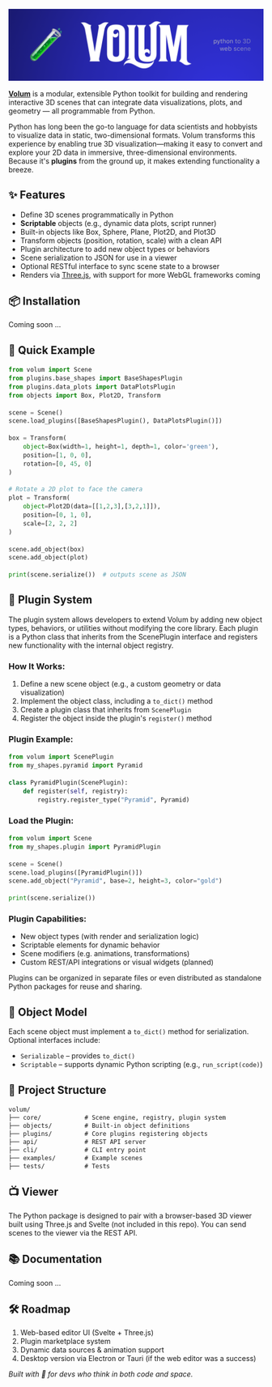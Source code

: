 [![Header](https://github.com/PhilipS01/volum/blob/90af00489989d70374ed29e45c32f310740daca2/docs/static/volum_banner.png)](https://volumeditor.tech/)

[**Volum**](https://volumeditor.tech/) is a modular, extensible Python toolkit for building and rendering interactive 3D scenes that can integrate data visualizations, plots, and geometry — all programmable from Python.

Python has long been the go-to language for data scientists and hobbyists to visualize data in static, two-dimensional formats. Volum transforms this experience by enabling true 3D visualization—making it easy to convert and explore your 2D data in immersive, three-dimensional environments. Because it's **plugins** from the ground up, it makes extending functionality a breeze.

## ✨ Features
- Define 3D scenes programmatically in Python
- **Scriptable** objects (e.g., dynamic data plots, script runner)
- Built-in objects like Box, Sphere, Plane, Plot2D, and Plot3D
- Transform objects (position, rotation, scale) with a clean API
- Plugin architecture to add new object types or behaviors
- Scene serialization to JSON for use in a viewer
- Optional RESTful interface to sync scene state to a browser
- Renders via [Three.js](https://github.com/mrdoob/three.js), with support for more WebGL frameworks coming

## 📦 Installation

Coming soon ...

## 🚀 Quick Example

```python
from volum import Scene
from plugins.base_shapes import BaseShapesPlugin
from plugins.data_plots import DataPlotsPlugin
from objects import Box, Plot2D, Transform

scene = Scene()
scene.load_plugins([BaseShapesPlugin(), DataPlotsPlugin()])

box = Transform(
    object=Box(width=1, height=1, depth=1, color='green'),
    position=[1, 0, 0],
    rotation=[0, 45, 0]
)

# Rotate a 2D plot to face the camera
plot = Transform(
    object=Plot2D(data=[[1,2,3],[3,2,1]]),
    position=[0, 1, 0],
    scale=[2, 2, 2]
)

scene.add_object(box)
scene.add_object(plot)

print(scene.serialize())  # outputs scene as JSON
```

## 🔌 Plugin System
The plugin system allows developers to extend Volum by adding new object types, behaviors, or utilities without modifying the core library. Each plugin is a Python class that inherits from the ScenePlugin interface and registers new functionality with the internal object registry.

### How It Works:
1. Define a new scene object (e.g., a custom geometry or data visualization)
2. Implement the object class, including a `to_dict()` method
3. Create a plugin class that inherits from `ScenePlugin`
4. Register the object inside the plugin's `register()` method

### Plugin Example:
```python
from volum import ScenePlugin
from my_shapes.pyramid import Pyramid

class PyramidPlugin(ScenePlugin):
    def register(self, registry):
        registry.register_type("Pyramid", Pyramid)
```

### Load the Plugin:
```python
from volum import Scene
from my_shapes.plugin import PyramidPlugin

scene = Scene()
scene.load_plugins([PyramidPlugin()])
scene.add_object("Pyramid", base=2, height=3, color="gold")

print(scene.serialize())
```

### Plugin Capabilities:
- New object types (with render and serialization logic)
- Scriptable elements for dynamic behavior
- Scene modifiers (e.g. animations, transformations)
- Custom REST/API integrations or visual widgets (planned)

Plugins can be organized in separate files or even distributed as standalone Python packages for reuse and sharing.

## 🧠 Object Model
Each scene object must implement a `to_dict()` method for serialization. Optional interfaces include:
- `Serializable` – provides `to_dict()`
- `Scriptable` – supports dynamic Python scripting (e.g., `run_script(code)`)

## 📁 Project Structure
```
volum/
├── core/            # Scene engine, registry, plugin system
├── objects/         # Built-in object definitions
├── plugins/         # Core plugins registering objects
├── api/             # REST API server
├── cli/             # CLI entry point
├── examples/        # Example scenes
├── tests/           # Tests
```
## 📺 Viewer
The Python package is designed to pair with a browser-based 3D viewer built using Three.js and Svelte (not included in this repo). You can send scenes to the viewer via the REST API.

## 📚 Documentation
Coming soon ...

## 🛠️ Roadmap
1. Web-based editor UI (Svelte + Three.js)
2. Plugin marketplace system
3. Dynamic data sources & animation support
4. Desktop version via Electron or Tauri (if the web editor was a success)

_Built with 💚 for devs who think in both code and space._
